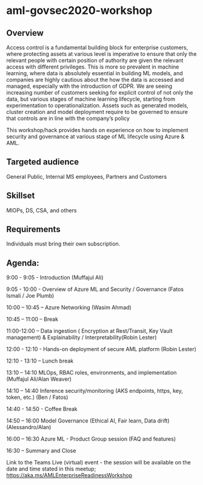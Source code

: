 # aml-govsec2020-workshop

## Overview

Access control is a fundamental building block for enterprise customers, where protecting assets at various level is imperative to ensure that only the relevant people with certain position of authority are given the relevant access with different privileges. This is more so prevalent in machine learning, where data is absolutely essential in building ML models, and companies are highly cautious about the how the data is accessed and managed, especially with the introduction of GDPR.  We are seeing increasing number of customers seeking for explicit control of not only the data, but various stages of machine learning lifecycle, starting from experimentation to operationalization. Assets such as generated models, cluster creation and model deployment require to be governed to ensure that controls are in line with the company’s policy

This workshop/hack provides hands on experience on how to implement security and governance at various stage of ML lifecycle using Azure & AML.


## Targeted audience
General Public, Internal MS employees, Partners and Customers 

## Skillset  
MlOPs, DS, CSA, and others


## Requirements
Individuals must bring their own subscription.


##  Agenda:

9:00 - 9:05 - Introduction (Muffajul Ali)

9:05 - 10:00 - Overview of Azure ML and Security / Governance (Fatos Ismali / Joe Plumb)

10:00 – 10:45 – Azure Networking (Wasim Ahmad)

10:45 – 11:00 – Break

11:00-12:00 – Data ingestion ( Encryption at Rest/Transit, Key Vault management) & Explainability / Interpretability(Robin Lester)

12:00 - 12:10 - Hands-on deployment of secure AML platform (Robin Lester)

12:10 - 13:10 – Lunch break

13:10 – 14:10 MLOps, RBAC roles, environments, and implementation (Muffajul Ali/Alan Weaver)

14:10 – 14:40 Inference security/monitoring (AKS endpoints, https, key, token, etc.) (Ben / Fatos)

14:40 - 14:50 - Coffee Break

14:50 – 16:00 Model Governance (Ethical AI, Fair learn, Data drift) (Alessandro/Alan)

16:00 – 16:30 Azure ML - Product Group session (FAQ and features)

16:30 – Summary and Close

Link to the Teams Live (virtual) event - the session will be available on the date and time stated in this meetup;
https://aka.ms/AMLEnterpriseReadinessWorkshop

